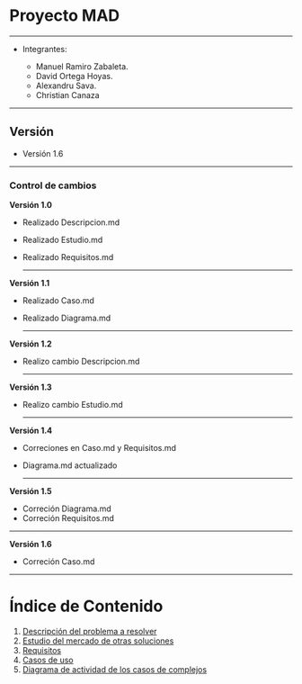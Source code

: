 # Proyecto MAD
---

- Integrantes:

    - Manuel Ramiro Zabaleta.
    - David Ortega Hoyas.
    - Alexandru Sava.
    - Christian Canaza 
---
## Versión

- Versión 1.6

---
### Control de cambios

**Versión 1.0**

- Realizado Descripcion.md
- Realizado Estudio.md
- Realizado Requisitos.md
  
  ---

**Versión 1.1**

- Realizado Caso.md
- Realizado Diagrama.md

  ---

**Versión 1.2**

- Realizo cambio Descripcion.md

  ---

**Versión 1.3**

- Realizo cambio Estudio.md

  ---

**Versión 1.4**

- Correciones en Caso.md y Requisitos.md
- Diagrama.md actualizado
  
  ---

**Versión 1.5**

- Correción Diagrama.md
- Correción Requisitos.md

---
**Versión 1.6**

- Correción Caso.md

---
# Índice de Contenido

1. [Descripción del problema a resolver](Descripcion.md)
2. [Estudio del mercado de otras soluciones](Estudio.md)
3. [Requisitos](Requisitos.md)
4. [Casos de uso](Caso.md)
5. [Diagrama de actividad de los casos de complejos](Diagrama.md)
